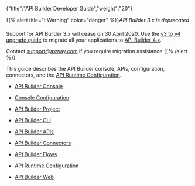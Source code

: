 {"title":"API Builder Developer Guide","weight":"20"}

{{% alert title="❗️ Warning" color="danger" %}}*API Builder 3.x is deprecated*

Support for API Builder 3.x will cease on 30 April 2020. Use the [v3 to v4 upgrade guide](https://docs.axway.com/bundle/API_Builder_4x_allOS_en/page/api_builder_v3_to_v4_upgrade_guide.html) to migrate all your applications to [API Builder 4.x](https://docs.axway.com/bundle/API_Builder_4x_allOS_en/page/api_builder_getting_started_guide.html).

Contact [support@axway.com](mailto:support@axway.com) if you require migration assistance.{{% /alert %}}

This guide describes the API Builder console, APIs, configuration, connectors, and the [API Runtime Configuration](/docs/appc/Axway_API_Builder/API_Builder/API_Builder_Developer_Guide/API_Runtime_Configuration/).

* [API Builder Console](/docs/appc/Axway_API_Builder/API_Builder/API_Builder_Developer_Guide/API_Builder_Console/)

* [Console Configuration](/docs/appc/Axway_API_Builder/API_Builder/API_Builder_Developer_Guide/Console_Configuration/)

* [API Builder Project](/docs/appc/Axway_API_Builder/API_Builder/API_Builder_Developer_Guide/API_Builder_Project/)

* [API Builder CLI](/docs/appc/Axway_API_Builder/API_Builder/API_Builder_Developer_Guide/API_Builder_CLI/)

* [API Builder APIs](/docs/appc/Axway_API_Builder/API_Builder/API_Builder_Developer_Guide/API_Builder_APIs/)

* [API Builder Connectors](/docs/appc/Axway_API_Builder/API_Builder/API_Builder_Developer_Guide/API_Builder_Connectors/)

* [API Builder Flows](/docs/appc/Axway_API_Builder/API_Builder/API_Builder_Developer_Guide/API_Builder_Flows/)

* [API Runtime Configuration](/docs/appc/Axway_API_Builder/API_Builder/API_Builder_Developer_Guide/API_Runtime_Configuration/)

* [API Builder Web](/docs/appc/Axway_API_Builder/API_Builder/API_Builder_Developer_Guide/API_Builder_Web/)
